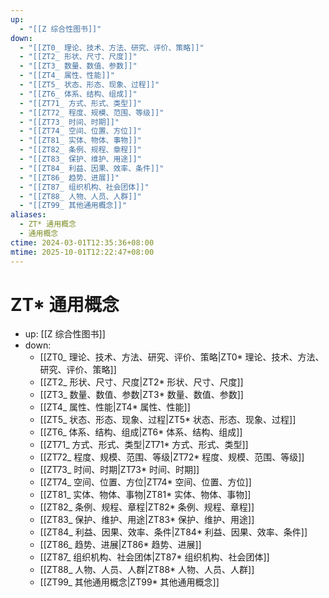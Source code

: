```yaml
---
up:
  - "[[Z 综合性图书]]"
down:
  - "[[ZT0_ 理论、技术、方法、研究、评价、策略]]"
  - "[[ZT2_ 形状、尺寸、尺度]]"
  - "[[ZT3_ 数量、数值、参数]]"
  - "[[ZT4_ 属性、性能]]"
  - "[[ZT5_ 状态、形态、现象、过程]]"
  - "[[ZT6_ 体系、结构、组成]]"
  - "[[ZT71_ 方式、形式、类型]]"
  - "[[ZT72_ 程度、规模、范围、等级]]"
  - "[[ZT73_ 时间、时期]]"
  - "[[ZT74_ 空间、位置、方位]]"
  - "[[ZT81_ 实体、物体、事物]]"
  - "[[ZT82_ 条例、规程、章程]]"
  - "[[ZT83_ 保护、维护、用途]]"
  - "[[ZT84_ 利益、因果、效率、条件]]"
  - "[[ZT86_ 趋势、进展]]"
  - "[[ZT87_ 组织机构、社会团体]]"
  - "[[ZT88_ 人物、人员、人群]]"
  - "[[ZT99_ 其他通用概念]]"
aliases:
  - ZT* 通用概念
  - 通用概念
ctime: 2024-03-01T12:35:36+08:00
mtime: 2025-10-01T12:22:47+08:00
---
```


# ZT\* 通用概念

- up: [[Z 综合性图书]]
- down:
	- [[ZT0_ 理论、技术、方法、研究、评价、策略|ZT0* 理论、技术、方法、研究、评价、策略]]
	- [[ZT2_ 形状、尺寸、尺度|ZT2* 形状、尺寸、尺度]]
	- [[ZT3_ 数量、数值、参数|ZT3* 数量、数值、参数]]
	- [[ZT4_ 属性、性能|ZT4* 属性、性能]]
	- [[ZT5_ 状态、形态、现象、过程|ZT5* 状态、形态、现象、过程]]
	- [[ZT6_ 体系、结构、组成|ZT6* 体系、结构、组成]]
	- [[ZT71_ 方式、形式、类型|ZT71* 方式、形式、类型]]
	- [[ZT72_ 程度、规模、范围、等级|ZT72* 程度、规模、范围、等级]]
	- [[ZT73_ 时间、时期|ZT73* 时间、时期]]
	- [[ZT74_ 空间、位置、方位|ZT74* 空间、位置、方位]]
	- [[ZT81_ 实体、物体、事物|ZT81* 实体、物体、事物]]
	- [[ZT82_ 条例、规程、章程|ZT82* 条例、规程、章程]]
	- [[ZT83_ 保护、维护、用途|ZT83* 保护、维护、用途]]
	- [[ZT84_ 利益、因果、效率、条件|ZT84* 利益、因果、效率、条件]]
	- [[ZT86_ 趋势、进展|ZT86* 趋势、进展]]
	- [[ZT87_ 组织机构、社会团体|ZT87* 组织机构、社会团体]]
	- [[ZT88_ 人物、人员、人群|ZT88* 人物、人员、人群]]
	- [[ZT99_ 其他通用概念|ZT99* 其他通用概念]]
